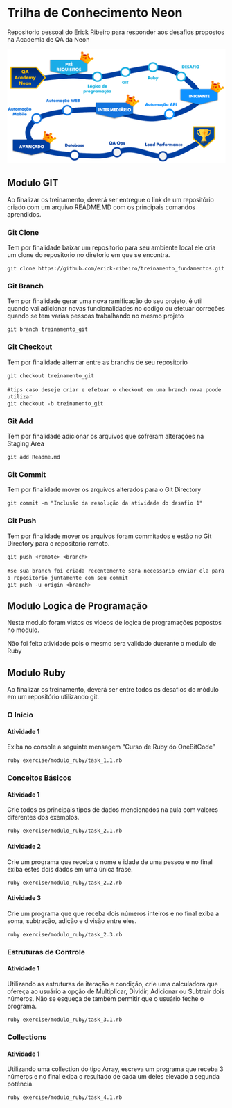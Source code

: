 # Trilha de Conhecimento Neon
Repositorio pessoal do Erick Ribeiro para responder aos desafios propostos na Academia de QA da Neon

![Fluxograma de steps da trilha de conhecimento da Academia de QA da NEON](img/fluxo_trilha.png)

## Modulo GIT
Ao finalizar os treinamento, deverá ser entregue o link de um repositório criado com um arquivo README.MD com os principais comandos aprendidos.

### Git Clone

Tem por finalidade baixar um repositorio para seu ambiente local ele cria um clone do repositorio no diretorio em que se encontra.

```
git clone https://github.com/erick-ribeiro/treinamento_fundamentos.git
```

### Git Branch

Tem por finalidade gerar uma nova ramificação do seu projeto, é util quando vai adicionar novas funcionalidades no codigo ou efetuar correções quando se tem varias pessoas trabalhando no mesmo projeto  

```
git branch treinamento_git
```

### Git Checkout

Tem por finalidade alternar entre as branchs de seu repositorio 

```
git checkout treinamento_git

#tips caso deseje criar e efetuar o checkout em uma branch nova poode utilizar 
git checkout -b treinamento_git
```

### Git Add

Tem por finalidade adicionar os arquivos que sofreram alterações na Staging Area

```
git add Readme.md
```

### Git Commit

Tem por finalidade mover os arquivos alterados para o Git Directory

```
git commit -m "Inclusão da resolução da atividade do desafio 1"
```

### Git Push

Tem por finalidade mover os arquivos foram commitados e estão no Git Directory para o repositorio remoto.

```
git push <remote> <branch>

#se sua branch foi criada recentemente sera necessario enviar ela para o repositorio juntamente com seu commit
git push -u origin <branch>

```

## Modulo Logica de Programação
Neste modulo foram vistos os videos de logica de programações popostos no modulo. 

Não foi feito atividade pois o mesmo sera validado duerante o modulo de Ruby

## Modulo Ruby
Ao finalizar os treinamento, deverá ser entre todos os desafios do módulo em um repositório utilizando git.

### O Início
#### Atividade 1
Exiba no console a seguinte mensagem “Curso de Ruby do OneBitCode”

````
ruby exercise/modulo_ruby/task_1.1.rb
````

### Conceitos Básicos
#### Atividade 1
Crie todos os principais tipos de dados mencionados na aula com valores diferentes dos exemplos.

````
ruby exercise/modulo_ruby/task_2.1.rb
````
#### Atividade 2
Crie um programa que receba o nome e idade de uma pessoa e no final exiba estes dois dados em uma única frase.
````
ruby exercise/modulo_ruby/task_2.2.rb
````

#### Atividade 3
Crie um programa que que receba dois números inteiros e no final exiba a soma, subtração, adição e divisão entre eles.
````
ruby exercise/modulo_ruby/task_2.3.rb
````

### Estruturas de Controle
#### Atividade 1
Utilizando as estruturas de iteração e condição, crie uma calculadora que ofereça ao usuário a opção de Multiplicar, Dividir, Adicionar ou Subtrair dois números. Não se esqueça de também permitir que o usuário feche o programa.
````
ruby exercise/modulo_ruby/task_3.1.rb
````

### Collections
#### Atividade 1
Utilizando uma collection do tipo Array, escreva um programa que receba 3 números e no final exiba o resultado de cada um deles elevado a segunda potência.
````
ruby exercise/modulo_ruby/task_4.1.rb
````